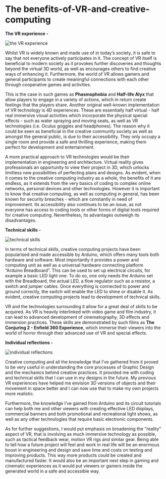 # The benefits-of-VR-and-creative-computing
**The VR experience -**

![the VR experience](https://user-images.githubusercontent.com/93599650/140407083-645099ed-5b62-4607-aa43-ca72a50cf134.jpg)

Whilst VR is widely known and made use of in today’s society, it is safe to say that not everyone actively participates in it. The concept of VR itself is beneficial to modern society as it provokes further discoveries and thoughts beyond the virtual 3D world, as well as encourages others to find creative ways of enhancing it. Furthermore, the world of VR allows gamers and general participants to create meaningful connections with each other through cooperative games and activities. 

This is the case in such games as **Phasmophobia** and **Half-life Alyx** that allow players to engage in a variety of actions, which in return create feelings that the players share. Another original well-known implementation of VR technology is 4D experiences. These are essentially half virtual - half real immersive visual activities which incorporate the physical special effects - such as water spraying and moving seats, as well as VR technologies (i.e. Oculus goggles and headphones). The reason why it could be seen as beneficial in the creative community society as well as amongst the general public, is due to their accessibility. They only occupy a single room and provide a safe and thrilling experience, making them perfect for development and entertainment. 

A more practical approach to VR technologies would be their implementation in engineering and architecture. Virtual reality gives professionals an opportunity to view their project in 3D, which unlocks limitless new possibilities of perfecting plans and designs. As evident, when it comes to the creative computing industry as a whole, the benefits of it are endless, as it extends from the very basics of coding to complex online networks, personal devices and other technologies. However it is important to know that creative computing, as well as computing in general, has been known for security breaches - which are constantly in need of improvement. Its accessibility also continues to be an issue, as not everyone has access to coding tools or other forms of digital tools required for creative computing. Nevertheless, its advantages outweigh its disadvantages.

**Technical skills -**

![technical skills](https://user-images.githubusercontent.com/93599650/140412261-f6aceb1f-d105-449e-a8c6-3de07fe924c7.jpg)

In terms of technical skills, creative computing projects have been popularised and made accessible by Arduino, which offers many tools both hardware and software. Most importantly it provides a power and computing unit as well as a universal hardware connecting platform “Arduino Breadboard”. This can be used to set up electrical circuits, for example a basic LED light one. To do so, one only needs the Arduino set with the Breadboard, the actual LED, a flow regulator such as a resistor, a switch and jumper cables. Once everything is connected to power and ground correctly, the switch will enable the LED to shine or disable it. As evident, creative computing projects lead to development of technical skills. 

VR and the technologies surrounding it allow for a great deal of skills to be acquired. As VR is heavily interlinked with video game and film industry, it can lead to advanced development of cinematography, 3D effects and immersion practices. These skills are demonstrated by such films as **The Conjuring 2 - Enfield 360 Experience**, which immerse their viewers into the world of horror through their advanced use of VR and special effects.

**Individual reflections -**

![individual reflections](https://user-images.githubusercontent.com/93599650/140414007-734d780e-e182-4fba-a14f-c3e1bcce680e.jpg)

Creative computing and all the knowledge that I’ve gathered from it proved to be very useful in understanding the core processes of Graphic Design and the mechanics behind creative practices. It provided me with coding and technical skills that I can use in my designs in the future. My previous VR experiences have helped me envision 3D versions of objects and their movement in space better and I can now use that to make my own projects more realistic.

Furthermore, the knowledge I’ve gained from Arduino and its circuit tutorials can help both me and other viewers with creating effective LED displays, commercial banners and both promotional and recreational light shows, as well as any other technologies that require basic electronic components. 

As for further suggestions, I would put emphasis on broadening the “reality” aspect of VR, that is involving as much immersive technology as possible, such as tactical feedback wear, motion VR rigs and similar gear. Being able to tell how a future project will feel and work in real life will be an enormous boost in engineering and design and save time and costs on testing and improving products. This way more products could be created and manufactured faster. It would also be an important next step in gaming and cinematic experiences as it would put viewers or gamers inside the generated world in a safe and accessible way.
